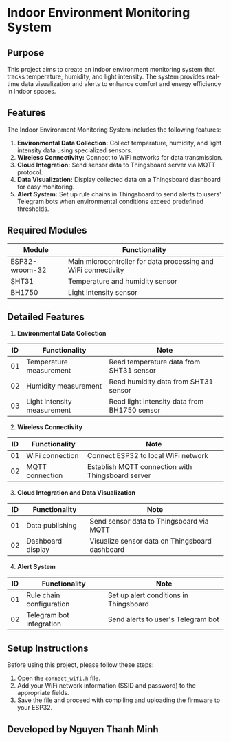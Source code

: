 # Indoor Environment Monitoring System

## Purpose

This project aims to create an indoor environment monitoring system that tracks temperature, humidity, and light intensity. The system provides real-time data visualization and alerts to enhance comfort and energy efficiency in indoor spaces.

## Features

The Indoor Environment Monitoring System includes the following features:

1. **Environmental Data Collection:** Collect temperature, humidity, and light intensity data using specialized sensors.
2. **Wireless Connectivity:** Connect to WiFi networks for data transmission.
3. **Cloud Integration:** Send sensor data to Thingsboard server via MQTT protocol.
4. **Data Visualization:** Display collected data on a Thingsboard dashboard for easy monitoring.
5. **Alert System:** Set up rule chains in Thingsboard to send alerts to users' Telegram bots when environmental conditions exceed predefined thresholds.

## Required Modules

| Module         | Functionality                                                  |
|----------------|----------------------------------------------------------------|
| ESP32-wroom-32 | Main microcontroller for data processing and WiFi connectivity |
| SHT31          | Temperature and humidity sensor                                |
| BH1750         | Light intensity sensor                                         |

## Detailed Features

1. **Environmental Data Collection**
   
| ID | Functionality              | Note                                          |
|----|----------------------------|-----------------------------------------------|
| 01 | Temperature measurement    | Read temperature data from SHT31 sensor       |
| 02 | Humidity measurement       | Read humidity data from SHT31 sensor          |
| 03 | Light intensity measurement| Read light intensity data from BH1750 sensor  |

2. **Wireless Connectivity**
   
| ID | Functionality              | Note                                          |
|----|----------------------------|-----------------------------------------------|
| 01 | WiFi connection            | Connect ESP32 to local WiFi network           |
| 02 | MQTT connection            | Establish MQTT connection with Thingsboard server |

3. **Cloud Integration and Data Visualization**

| ID | Functionality              | Note                                          |
|----|----------------------------|-----------------------------------------------|
| 01 | Data publishing            | Send sensor data to Thingsboard via MQTT      |
| 02 | Dashboard display          | Visualize sensor data on Thingsboard dashboard|

4. **Alert System**
   
| ID | Functionality              | Note                                          |
|----|----------------------------|-----------------------------------------------|
| 01 | Rule chain configuration   | Set up alert conditions in Thingsboard        |
| 02 | Telegram bot integration   | Send alerts to user's Telegram bot            |

## Setup Instructions

Before using this project, please follow these steps:

1. Open the `connect_wifi.h` file.
2. Add your WiFi network information (SSID and password) to the appropriate fields.
3. Save the file and proceed with compiling and uploading the firmware to your ESP32.

## Developed by Nguyen Thanh Minh